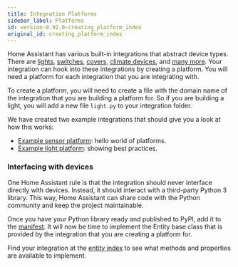 ```yaml
---
title: Integration Platforms
sidebar_label: Platforms
id: version-0.92.0-creating_platform_index
original_id: creating_platform_index
---
```


Home Assistant has various built-in integrations that abstract device types. There are [lights](entity_light.md), [switches](entity_switch.md), [covers](entity_cover.md), [climate devices](entity_climate.md), and [many more](entity_index.md). Your integration can hook into these integrations by creating a platform. You will need a platform for each integration that you are integrating with.

To create a platform, you will need to create a file with the domain name of the integration that you are building a platform for. So if you are building a light, you will add a new file `light.py` to your integration folder.

We have created two example integrations that should give you a look at how this works:

 - [Example sensor platform](https://github.com/home-assistant/example-custom-config/tree/master/custom_components/example_sensor/): hello world of platforms.
 - [Example light platform](https://github.com/home-assistant/example-custom-config/tree/master/custom_components/example_light/): showing best practices.

### Interfacing with devices

One Home Assistant rule is that the integration should never interface directly with devices. Instead, it should interact with a third-party Python 3 library. This way, Home Assistant can share code with the Python community and keep the project maintainable.

Once you have your Python library ready and published to PyPI, add it to the [manifest](creating_integration_manifest.md). It will now be time to implement the Entity base class that is provided by the integration that you are creating a platform for.

Find your integration at the [entity index](entity_index.md) to see what methods and properties are available to implement.
